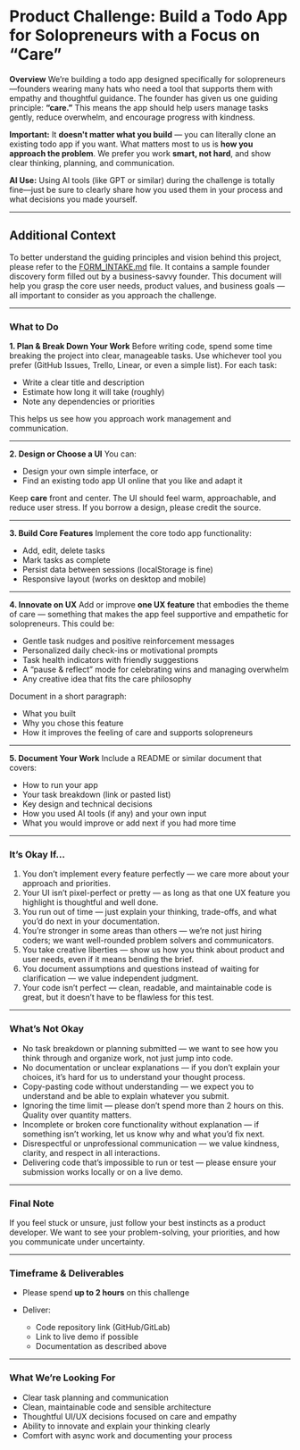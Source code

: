 # Product Challenge: Build a Todo App for Solopreneurs with a Focus on “Care”

**Overview**
We’re building a todo app designed specifically for solopreneurs—founders wearing many hats who need a tool that supports them with empathy and thoughtful guidance. The founder has given us one guiding principle: **“care.”** This means the app should help users manage tasks gently, reduce overwhelm, and encourage progress with kindness.

**Important:**
It **doesn't matter what you build** — you can literally clone an existing todo app if you want. What matters most to us is **how you approach the problem**. We prefer you work **smart, not hard**, and show clear thinking, planning, and communication.

**AI Use:**
Using AI tools (like GPT or similar) during the challenge is totally fine—just be sure to clearly share how you used them in your process and what decisions you made yourself.

---
## Additional Context

To better understand the guiding principles and vision behind this project, please refer to the [FORM_INTAKE.md](./FORM_INTAKE.md) file. It contains a sample founder discovery form filled out by a business-savvy founder. This document will help you grasp the core user needs, product values, and business goals — all important to consider as you approach the challenge.

---

### What to Do

**1. Plan & Break Down Your Work**
Before writing code, spend some time breaking the project into clear, manageable tasks. Use whichever tool you prefer (GitHub Issues, Trello, Linear, or even a simple list). For each task:

* Write a clear title and description
* Estimate how long it will take (roughly)
* Note any dependencies or priorities

This helps us see how you approach work management and communication.

---

**2. Design or Choose a UI**
You can:

* Design your own simple interface, or
* Find an existing todo app UI online that you like and adapt it

Keep **care** front and center. The UI should feel warm, approachable, and reduce user stress. If you borrow a design, please credit the source.

---

**3. Build Core Features**
Implement the core todo app functionality:

* Add, edit, delete tasks
* Mark tasks as complete
* Persist data between sessions (localStorage is fine)
* Responsive layout (works on desktop and mobile)

---

**4. Innovate on UX**
Add or improve **one UX feature** that embodies the theme of care — something that makes the app feel supportive and empathetic for solopreneurs. This could be:

* Gentle task nudges and positive reinforcement messages
* Personalized daily check-ins or motivational prompts
* Task health indicators with friendly suggestions
* A “pause & reflect” mode for celebrating wins and managing overwhelm
* Any creative idea that fits the care philosophy

Document in a short paragraph:

* What you built
* Why you chose this feature
* How it improves the feeling of care and supports solopreneurs

---

**5. Document Your Work**
Include a README or similar document that covers:

* How to run your app
* Your task breakdown (link or pasted list)
* Key design and technical decisions
* How you used AI tools (if any) and your own input
* What you would improve or add next if you had more time

---

### It’s Okay If...

1. You don’t implement every feature perfectly — we care more about your approach and priorities.
2. Your UI isn’t pixel-perfect or pretty — as long as that one UX feature you highlight is thoughtful and well done.
3. You run out of time — just explain your thinking, trade-offs, and what you’d do next in your documentation.
4. You’re stronger in some areas than others — we’re not just hiring coders; we want well-rounded problem solvers and communicators.
5. You take creative liberties — show us how you think about product and user needs, even if it means bending the brief.
6. You document assumptions and questions instead of waiting for clarification — we value independent judgment.
7. Your code isn’t perfect — clean, readable, and maintainable code is great, but it doesn’t have to be flawless for this test.

---

### What’s Not Okay

* No task breakdown or planning submitted — we want to see how you think through and organize work, not just jump into code.
* No documentation or unclear explanations — if you don’t explain your choices, it’s hard for us to understand your thought process.
* Copy-pasting code without understanding — we expect you to understand and be able to explain whatever you submit.
* Ignoring the time limit — please don’t spend more than 2 hours on this. Quality over quantity matters.
* Incomplete or broken core functionality without explanation — if something isn’t working, let us know why and what you’d fix next.
* Disrespectful or unprofessional communication — we value kindness, clarity, and respect in all interactions.
* Delivering code that’s impossible to run or test — please ensure your submission works locally or on a live demo.

---

### Final Note

If you feel stuck or unsure, just follow your best instincts as a product developer. We want to see your problem-solving, your priorities, and how you communicate under uncertainty.

---

### Timeframe & Deliverables

* Please spend **up to 2 hours** on this challenge
* Deliver:

  * Code repository link (GitHub/GitLab)
  * Link to live demo if possible
  * Documentation as described above

---

### What We’re Looking For

* Clear task planning and communication
* Clean, maintainable code and sensible architecture
* Thoughtful UI/UX decisions focused on care and empathy
* Ability to innovate and explain your thinking clearly
* Comfort with async work and documenting your process
